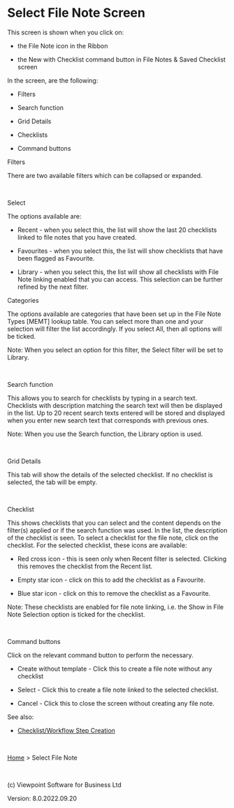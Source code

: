 



# Select File Note Screen
This screen is shown when you click on:

	

- the File Note icon in the Ribbon

	

- the New with Checklist command button in File Notes &amp; Saved 
    	 Checklist screen

In the screen, are the following:

	

- Filters

	

- Search function

	

- Grid Details

	

- Checklists

	

- Command buttons

Filters

There are two available filters which can be collapsed or expanded. 
 
&nbsp;

Select

The options available are:

	

- Recent - when you select this, the list will show the last 20 
    	 checklists linked to file notes that you have created.

	

- Favourites - when you select this, the list will show checklists 
    	 that have been flagged as Favourite. 

	

- Library - when you select this, the list will show all checklists 
    	 with File Note linking enabled that you can access. This selection 
    	 can be further refined by the next filter.

Categories

The options available are categories that have been set up in the File 
 Note Types [MEMT] lookup table. You can select more than one and your 
 selection will filter the list accordingly. If you select All, then all 
 options will be ticked. 

<span class="hcp3">Note</span>: When 
 you select an option for this filter, the Select filter will be set to 
 Library.

&nbsp;

Search function

This allows you to search for checklists by typing in a search text. 
 Checklists with description matching the search text will then be displayed 
 in the list. Up to 20 recent search texts entered will be stored and displayed 
 when you enter new search text that corresponds with previous ones.

<span class="hcp3">Note</span>: When 
 you use the Search function, the Library option is used. 

&nbsp;

Grid Details

This tab will show the details of the selected checklist. If no checklist 
 is selected, the tab will be empty.

&nbsp;

Checklist

This shows checklists that you can select and the content depends on 
 the filter(s) applied or if the search function was used. In the list, 
 the description of the checklist is seen. To select a checklist for the 
 file note, click on the checklist. For the selected checklist, these icons 
 are available:

	

- Red cross icon - this is seen only when Recent filter is selected. 
    	 Clicking this removes the checklist from the Recent list. 

	

- Empty star icon - click on this to add the checklist as a Favourite.

	

- Blue star icon - click on this to remove the checklist as a 
    	 Favourite.

<span class="hcp3">Note</span>: These 
 checklists are enabled for file note linking, i.e. the Show in File Note 
 Selection option is ticked for the checklist.

&nbsp;

Command buttons

Click on the relevant command button to perform the necessary.

	

- Create without template - Click this to create a file note without 
    	 any checklist

	

- Select - Click this to create a file note linked to the selected 
    	 checklist.

	

- Cancel - Click this to close the screen without creating any 
    	 file note.

See also:

	

- [Checklist/Workflow 
    	 Step Creation](file:///c:/temp/0457b882-c844-4314-8878-ce1a9c2207bd/Configuration/Checklist_Workflow_Step_Creation.htm)

&nbsp;

[Home](file:///c:/temp/0457b882-c844-4314-8878-ce1a9c2207bd/input/Copyright_Notice.htm) &gt; Select File Note

&nbsp;

(c) Viewpoint Software for 
 Business Ltd

Version: 8.0.2022.09.20


